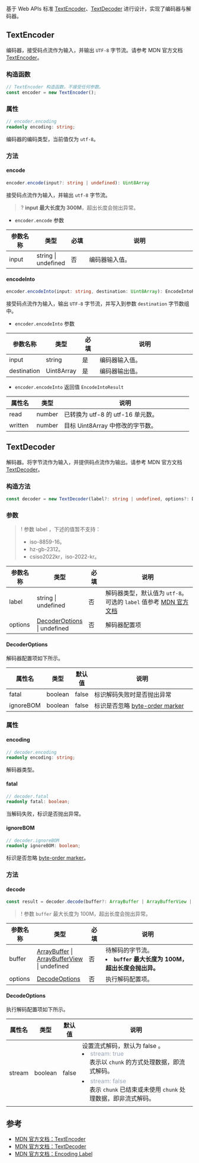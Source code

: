 基于 Web APIs 标准 [TextEncoder](https://developer.mozilla.org/en-US/docs/Web/API/TextEncoder/TextEncoder)、[TextDecoder](https://developer.mozilla.org/en-US/docs/Web/API/TextDecoder/TextDecoder) 进行设计，实现了编码器与解码器。

## TextEncoder
编码器，接受码点流作为输入，并输出 `UTF-8` 字节流。请参考 MDN 官方文档 [TextEncoder](https://developer.mozilla.org/en-US/docs/Web/API/TextEncoder/TextEncoder)。 

### 构造函数

```typescript
// TextEncoder 构造函数，不接受任何参数。
const encoder = new TextEncoder();
```

### 属性
```typescript
// encoder.encoding
readonly encoding: string;
```

编码器的编码类型，当前值仅为 `utf-8`。

### 方法
#### encode 
```typescript
encoder.encode(input?: string | undefined): Uint8Array
```
接受码点流作为输入，并输出 `utf-8` 字节流。

>? **input 最大长度为 300M**，超出长度会抛出异常。

- `encoder.encode` 参数

<table>
  <thead>
    <tr>
      <th width="15%">参数名称</th>
      <th width="15%">类型</th>
      <th width="10%">必填</th>
      <th width="60%">说明</th>
    </tr>
  </thead>
  <tbody>
    <tr>
      <td>input</td>
      <td>string | undefined</td>
      <td>否</td>
      <td>编码器输入值。</li>
      </td>
    </tr>
  </tbody>
</table>

#### encodeInto 
```typescript
encoder.encodeInto(input: string, destination: Uint8Array): EncodeIntoResult;
```
接受码点流作为输入，输出 `UTF-8` 字节流，并写入到参数 `destination` 字节数组中。

- `encoder.encodeInto` 参数

<table>
  <thead>
    <tr>
      <th width="15%">参数名称</th>
      <th width="15%">类型</th>
      <th width="10%">必填</th>
      <th width="60%">说明</th> 
    </tr>
  </thead>
  <tbody>
    <tr>
      <td>input</td>
      <td>string</td>
      <td>是</td>
      <td>编码器输入值。</td>
    </tr>
    <tr>
      <td>destination</td>
      <td>Uint8Array</td>
      <td>是</td>
      <td>编码器输出值。</td>
    </tr>
  </tbody>
</table>


- `encoder.encodeInto` 返回值 `EncodeIntoResult`

<table>
  <thead>
    <tr>
      <th width="15%">属性名</th>
      <th width="15%">类型</th>
      <th width="70%">说明</th>
    </tr>
  </thead>
  <tbody>
    <tr>
      <td>read</td>
      <td>number</td>
      <td>已转换为 utf-8 的 utf-16 单元数。</td>
    </tr>
    <tr>
      <td>written</td>
      <td>number</td>
      <td>目标 Uint8Array 中修改的字节数。</td>
    </tr>
  </tbody>
</table>

## TextDecoder
解码器。将字节流作为输入，并提供码点流作为输出。请参考 MDN 官方文档 [TextDecoder](https://developer.mozilla.org/en-US/docs/Web/API/TextDecoder/TextDecoder)。

### 构造方法

```typescript
const decoder = new TextDecoder(label?: string | undefined, options?: DecoderOptions | undefined): TextEncoder;
```

### 参数

>! 参数 label ，下述的值暂不支持：
>- iso-8859-16。
>- hz-gb-2312。
>- csiso2022kr，iso-2022-kr。

<table>
  <thead>
    <tr>
      <th width="15%">参数名称</th>
      <th width="15%">类型</th>
      <th width="10%">必填</th>
      <th width="60%">说明</th> 
    </tr>
  </thead>
  <tbody>
    <tr>
      <td>label</td>
      <td>string | undefined</td>
      <td>否</td>
      <td>
        解码器类型，默认值为 <code>utf-8</code>。可选的 <code>label</code> 值参考 <a href="https://developer.mozilla.org/en-US/docs/Web/API/Encoding_API/Encodings">MDN 官方文档</a>
      </td>
    </tr>
    <tr>
      <td>options</td>
      <td><a href="#MatchOptions">DecoderOptions</a> | undefined</td>
      <td>否</td>
      <td>解码器配置项</td>
    </tr>
  </tbody>
</table>

#### DecoderOptions[](id:MatchOptions)
解码器配置项如下所示。

<table>
	<thead>
		<tr>
			<th width="10%">属性名</th>
			<th width="15%">类型</th>
			<th width="10%">默认值</th>
			<th width="65%">说明</th>
	</tr>
	</thead>
	<tbody>
		<tr>
			<td>fatal</td>
			<td>boolean</td>
			<td>false</td>
			<td>标识解码失败时是否抛出异常</td>
		</tr>
    <tr>
			<td>ignoreBOM</td>
			<td>boolean</td>
			<td>false</td>
			<td>标识是否忽略 <a href="https://www.w3.org/International/questions/qa-byte-order-mark">byte-order marker</a></td>
		</tr>
	</tbody>
</table>

### 属性
#### encoding
```typescript
// decoder.encoding
readonly encoding: string;
```
解码器类型。

#### fatal
```typescript
// decoder.fatal
readonly fatal: boolean;
```

当解码失败，标识是否抛出异常。

#### ignoreBOM
```typescript
// decoder.ignoreBOM
readonly ignoreBOM: boolean;
```
标识是否忽略 [byte-order marker](https://www.w3.org/International/questions/qa-byte-order-mark)。

### 方法
#### decode

```typescript
const result = decoder.decode(buffer?: ArrayBuffer | ArrayBufferView | undefined, options?: DecodeOptions | undefined): string;
```
>! 参数 `buffer` 最大长度为 100M，超出长度会抛出异常。
<table>
  <thead>
    <tr>
      <th width="15%">参数名称</th>
      <th width="15%">类型</th>
      <th width="10%">必填</th>
      <th width="60%">说明</th> 
    </tr>
  </thead>
  <tbody>
    <tr>
      <td>buffer</td>
      <td>
        <a href="https://developer.mozilla.org/en-US/docs/Web/JavaScript/Reference/Global_Objects/ArrayBuffer">ArrayBuffer</a> | <a href="https://developer.mozilla.org/en-US/docs/Web/JavaScript/Reference/Global_Objects/ArrayBuffer">ArrayBufferView</a> | undefined
      </td>
      <td>否</td>
      <td>
        待解码的字节流。<br>
        <li><strong><code>buffer</code> 最大长度为 100M<strong>，超出长度会抛出异。</li>
      </td>
    </tr>
    <tr>
      <td>options</td>
      <td>
        <a href="#DecodeOptions">DecodeOptions</a>
      </td>
      <td>否</td>
      <td>执行解码配置项。</td>
    </tr>
  </tbody>
</table>

#### DecodeOptions[](id:DecodeOptions)
执行解码配置项如下所示。

<table>
	<thead>
		<tr>
			<th width="10%">属性名</th>
			<th width="15%">类型</th>
			<th width="10%">默认值</th>
			<th width="65%">说明</th>
	  </tr>
	</thead>
	<tbody>
		<tr>
			<td>stream</td>
			<td>boolean</td>
			<td>false</td>
			<td>
        设置流式解码，默认为 false 。<br/>
        <li>
          <font color="#9ba6b7">stream: true</font><br/>
          <div style="padding-left: 20px;padding-bottom: 6px">
            表示以 <code>chunk</code> 的方式处理数据，即流式解码。
          </div>
        </li>
        <li>
          <font color="#9ba6b7">stream: false</font><br/>
          <div style="padding-left: 20px;padding-bottom: 6px">
            表示 <code>chunk</code> 已结束或未使用 <code>chunk</code> 处理数据，即非流式解码。
          </div>
        </li>
      </td>
		</tr>
	</tbody>
</table>

## 参考
* [MDN 官方文档：TextEncoder](https://developer.mozilla.org/en-US/docs/Web/API/TextEncoder)
* [MDN 官方文档：TextDecoder](https://developer.mozilla.org/en-US/docs/Web/API/TextDecoder)
* [MDN 官方文档：Encoding Label](https://developer.mozilla.org/en-US/docs/Web/API/Encoding_API/Encodings)
